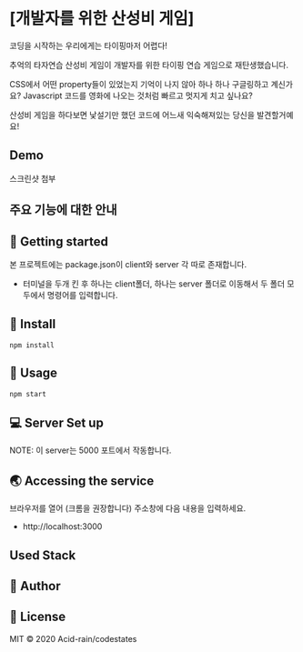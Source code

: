 # [개발자를 위한 산성비 게임]
코딩을 시작하는 우리에게는 타이핑마저 어렵다!

추억의 타자연습 산성비 게임이 개발자를 위한 타이핑 연습 게임으로 재탄생했습니다.

CSS에서 어떤 property들이 있었는지 기억이 나지 않아 하나 하나 구글링하고 계신가요?
Javascript 코드를 영화에 나오는 것처럼 빠르고 멋지게 치고 싶나요?

산성비 게임을 하다보면 낯설기만 했던 코드에 어느새 익숙해져있는 당신을 발견할거예요!

## Demo

스크린샷 첨부

## 주요 기능에 대한 안내

## :wave: Getting started

본 프로젝트에는 package.json이 client와 server 각 따로 존재합니다.
- 터미널을 두개 킨 후 하나는 client폴더, 하나는 server 폴더로 이동해서 두 폴더 모두에서 명령어를 입력합니다.

## :wrench: Install

```
npm install
```

## :satellite: Usage 

```
npm start
```

## :computer: Server Set up
NOTE: 이 server는 5000 포트에서 작동합니다. 

## :earth_asia: Accessing the service
브라우저를 열어 (크롬을 권장합니다) 주소창에 다음 내용을 입력하세요.
* http://localhost:3000

## Used Stack


## :busts_in_silhouette: Author


## :pencil: License

MIT © 2020 Acid-rain/codestates



